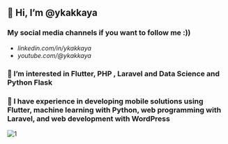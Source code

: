  ## 👋 Hi, I’m @ykakkaya
 
 ### My social media channels if you want to follow me :))
-   *linkedin.com/in/ykakkaya*
-   *youtube.com/@ykakkaya*
  ### 👀 I’m interested in Flutter, PHP , Laravel and Data Science and Python Flask
 
 ### 🌱 I have experience in developing mobile solutions using Flutter, machine learning with Python, web programming with Laravel, and web development with WordPress
 
![1](https://github.com/ykakkaya/ykakkaya/assets/100940437/0dec3f82-1df6-46cd-847b-b181bc241990)










<!---
ykakkaya/ykakkaya is a ✨ special ✨ repository because its `README.md` (this file) appears on your GitHub profile.
You can click the Preview link to take a look at your changes.
--->
